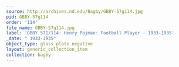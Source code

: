 ```yaml
---
source: http://archives.nd.edu/Bagby/GBBY-57g114.jpg
pid: GBBY-57g114
order: '114'
file_name: GBBY-57g114.jpg
label: 'GBBY 57G/114: Henry Pojman: Football Player - 1933-1935'
_date: " 1933-1935"
object_type: glass plate negative
layout: generic_collection_item
collection: bagby
---
```

